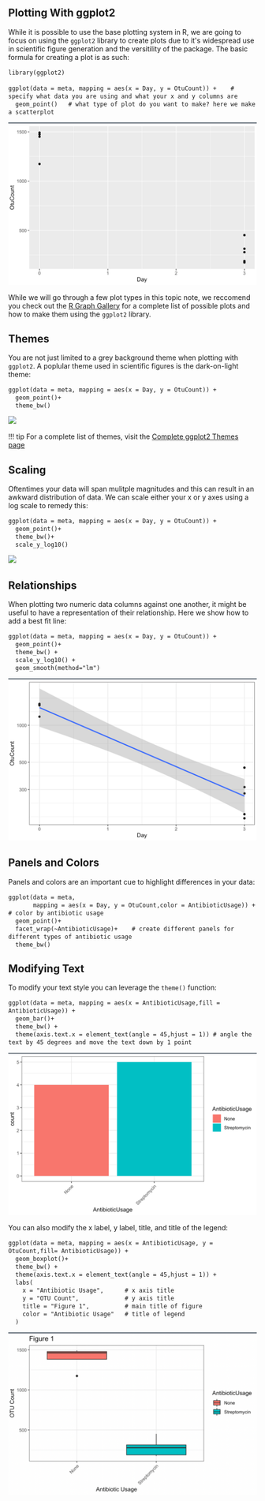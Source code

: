 ## Plotting With ggplot2

While it is possible to use the base plotting system in R, we are going to focus on using the `ggplot2` library to create plots due to it's widespread use in scientific figure generation and the versitility of the package. The basic formula for creating a plot is as such:

```
library(ggplot2)

ggplot(data = meta, mapping = aes(x = Day, y = OtuCount)) +    # specify what data you are using and what your x and y columns are
  geom_point()   # what type of plot do you want to make? here we make a scatterplot
```

![](images/scatterplot.png)

While we will go through a few plot types in this topic note, we reccomend you check out the [R Graph Gallery](https://r-graph-gallery.com) for a complete list of possible plots and how to make them using the `ggplot2` library.

## Themes

You are not just limited to a grey background theme when plotting with `ggplot2`. A poplular theme used in scientific figures is the dark-on-light theme:

```
ggplot(data = meta, mapping = aes(x = Day, y = OtuCount)) +
  geom_point()+
  theme_bw()
```

![](theme-bw.png)

!!! tip
    For a complete list of themes, visit the [Complete ggplot2 Themes page](https://ggplot2.tidyverse.org/reference/ggtheme.html)

## Scaling

Oftentimes your data will span mulitple magnitudes and this can result in an awkward distribution of data. We can scale either your x or y axes using a log scale to remedy this:

```
ggplot(data = meta, mapping = aes(x = Day, y = OtuCount)) +
  geom_point()+
  theme_bw()+
  scale_y_log10()
```

![](scaling.png)

## Relationships

When plotting two numeric data columns against one another, it might be useful to have a representation of their relationship. Here we show how to add a best fit line:

```
ggplot(data = meta, mapping = aes(x = Day, y = OtuCount)) +
  geom_point()+
  theme_bw() +
  scale_y_log10() +
  geom_smooth(method="lm")
```

![](images/add-line.png)

## Panels and Colors

Panels and colors are an important cue to highlight differences in your data:

```
ggplot(data = meta, 
       mapping = aes(x = Day, y = OtuCount,color = AntibioticUsage)) +    # color by antibiotic usage
  geom_point()+
  facet_wrap(~AntibioticUsage)+    # create different panels for different types of antibiotic usage
  theme_bw()                   
```
## Modifying Text

To modify your text style you can leverage the `theme()` function:

```
ggplot(data = meta, mapping = aes(x = AntibioticUsage,fill = AntibioticUsage)) +
  geom_bar()+
  theme_bw() +
  theme(axis.text.x = element_text(angle = 45,hjust = 1)) # angle the text by 45 degrees and move the text down by 1 point
```

![](images/text-style.png)

You can also modify the x label, y label, title, and title of the legend:

```
ggplot(data = meta, mapping = aes(x = AntibioticUsage, y = OtuCount,fill= AntibioticUsage)) +
  geom_boxplot()+
  theme_bw() +
  theme(axis.text.x = element_text(angle = 45,hjust = 1)) +
  labs(
    x = "Antibiotic Usage",      # x axis title
    y = "OTU Count",             # y axis title
    title = "Figure 1",          # main title of figure
    color = "Antibiotic Usage"   # title of legend
  )
```

![](images/plot-labels.png)
